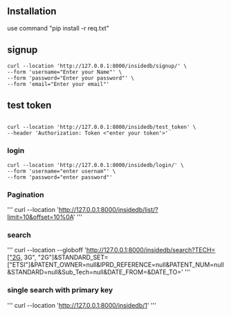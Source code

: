## Installation

use command "pip install -r req.txt"

## signup

```
curl --location 'http://127.0.0.1:8000/insidedb/signup/' \
--form 'username="Enter your Name"' \
--form 'password="Enter your password"' \
--form 'email="Enter your email"'

```
## test token
```

curl --location 'http://127.0.0.1:8000/insidedb/test_token' \
--header 'Authorization: Token <"enter your token'>'
```

### login
```
curl --location 'http://127.0.0.1:8000/insidedb/login/' \
--form 'username="enter usernam"' \
--form 'password="enter password"'
```

### Pagination
'''
curl --location 'http://127.0.0.1:8000/insidedb/list/?limit=10&offset=10%0A'
'''

### search
'''
curl --location --globoff 'http://127.0.0.1:8000/insidedb/search?TECH=["2G, 3G", "2G"]&STANDARD_SET=["ETSI"]&PATENT_OWNER=null&IPRD_REFERENCE=null&PATENT_NUM=null&STANDARD=null&Sub_Tech=null&DATE_FROM=&DATE_TO='
'''

### single search with primary key
'''
curl --location 'http://127.0.0.1:8000/insidedb/1'
'''

